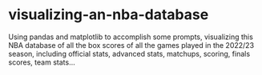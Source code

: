 # visualizing-an-nba-database
Using pandas and matplotlib to accomplish some prompts, visualizing this NBA database of all the box scores of all the games played in the 2022/23 season, including official stats, advanced stats, matchups, scoring, finals scores, team stats…
